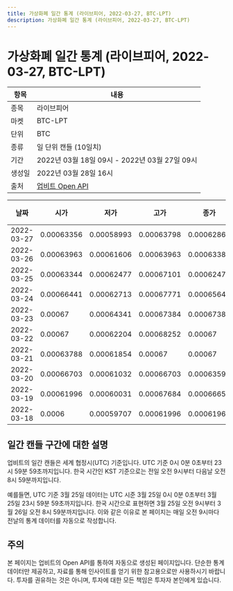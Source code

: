 ```yaml
---
title: 가상화폐 일간 통계 (라이브피어, 2022-03-27, BTC-LPT)
description: 가상화폐 일간 통계 (라이브피어, 2022-03-27, BTC-LPT)
---
```


가상화폐 일간 통계 (라이브피어, 2022-03-27, BTC-LPT)
===

|항목|내용|
|--|--|
|종목|라이브피어|
|마켓|BTC-LPT|
|단위|BTC|
|종류|일 단위 캔들 (10일치)|
|기간|2022년 03월 18일 09시 - 2022년 03월 27일 09시|
|생성일|2022년 03월 28일 16시|
|출처|[업비트 Open API](https://docs.upbit.com)|


|날짜|시가|저가|고가|종가|비고|
|--|--|--|--|--|--|
|2022-03-27|0.00063356|0.00058993|0.00063798|0.00062867|    |
|2022-03-26|0.00063963|0.00061606|0.00063963|0.00063383|    |
|2022-03-25|0.00063344|0.00062477|0.00067101|0.00062477|    |
|2022-03-24|0.00066441|0.00062713|0.00067771|0.00065642|    |
|2022-03-23|0.00067|0.00064341|0.00067384|0.00067383|    |
|2022-03-22|0.00067|0.00062204|0.00068252|0.00067|    |
|2022-03-21|0.00063788|0.00061854|0.00067|0.00067|    |
|2022-03-20|0.00066703|0.00061032|0.00066703|0.00063594|    |
|2022-03-19|0.00061996|0.00060031|0.00067684|0.00066659|    |
|2022-03-18|0.0006|0.00059707|0.00061996|0.0006196|    |


일간 캔들 구간에 대한 설명
---


업비트의 일간 캔들은 세계 협정시(UTC) 기준입니다. 
UTC 기준 0시 0분 0초부터 23시 59분 59초까지입니다. 
한국 시간인 KST 기준으로는 전일 오전 9시부터 다음날 오전 8시 59분까지입니다. 


예를들면, UTC 기준 3월 25일 데이터는 UTC 시준 3월 25일 0시 0분 0초부터 3월 25일 23시 59분 59초까지입니다. 
한국 시간으로 표현하면 3월 25일 오전 9시부터 3월 26일 오전 8시 59분까지입니다. 
이와 같은 이유로 본 페이지는 매일 오전 9시마다 전날의 통계 데이터를 자동으로 작성합니다. 


주의
---


본 페이지는 업비트의 Open API를 통하여 자동으로 생성된 페이지입니다. 
단순한 통계 데이터만 제공하고, 자료를 통해 인사이트를 얻기 위한 참고용으로만 사용하시기 바랍니다. 
투자를 권유하는 것은 아니며, 투자에 대한 모든 책임은 투자자 본인에게 있습니다. 
